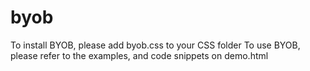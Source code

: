 # byob

To install BYOB, please add byob.css to your CSS folder
To use BYOB, please refer to the examples, and code snippets on demo.html
